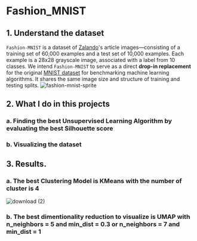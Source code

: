 # Fashion_MNIST

## 1. Understand the dataset

`Fashion-MNIST` is a dataset of [Zalando](https://jobs.zalando.com/tech/)'s article images—consisting of a training set of 60,000 examples and a test set of 10,000 examples. Each example is a 28x28 grayscale image, associated with a label from 10 classes. We intend `Fashion-MNIST` to serve as a direct **drop-in replacement** for the original [MNIST dataset](http://yann.lecun.com/exdb/mnist/) for benchmarking machine learning algorithms. It shares the same image size and structure of training and testing splits.
![fashion-mnist-sprite](https://user-images.githubusercontent.com/63126292/99628952-cba4ba80-29fc-11eb-9df9-003808365855.png)

## 2. What I do in this projects
### a. Finding  the best Unsupervised Learning Algorithm by evaluating the best Silhouette score
### b. Visualizing the dataset

## 3. Results.
### a. The best Clustering Model is KMeans with the number of cluster is 4
![download (2)](https://user-images.githubusercontent.com/63126292/99629616-e9265400-29fd-11eb-9780-ed496f9c6402.png)

### b. The best dimentionality reduction to visualize is UMAP with n_neighbors = 5 and min_dist = 0.3 or n_neighbors = 7 and min_dist = 1
